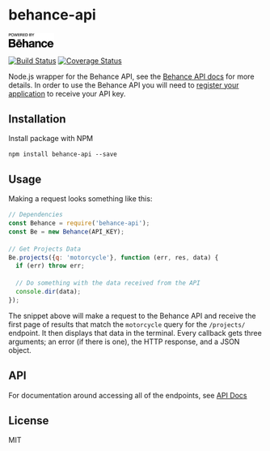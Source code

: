 # behance-api
<img src="https://raw.githubusercontent.com/Polyneue/behance-api/main/behance-api-logo.png" width="90px" />

[![Build Status](https://travis-ci.org/Polyneue/behance-api.svg?branch=master)](https://travis-ci.org/Polyneue/behance-api)
[![Coverage Status](https://coveralls.io/repos/github/Polyneue/behance-api/badge.svg?branch=master)](https://coveralls.io/github/Polyneue/behance-api?branch=master)

Node.js wrapper for the Behance API, see the [Behance API docs](https://www.behance.net/dev/api/endpoints/) for more details. In order to use the Behance API you will need to [register your application](https://www.behance.net/dev/register) to receive your API key.

## Installation
Install package with NPM

```
npm install behance-api --save
```

## Usage
Making a request looks something like this:

```javascript
// Dependencies
const Behance = require('behance-api');
const Be = new Behance(API_KEY);

// Get Projects Data
Be.projects({q: 'motorcycle'}, function (err, res, data) {
  if (err) throw err;

  // Do something with the data received from the API
  console.dir(data);
});
```

The snippet above will make a request to the Behance API and receive the first page of results that match the `motorcycle` query for the `/projects/` endpoint. It then displays that data in the terminal. Every callback gets three arguments; an error (if there is one), the HTTP response, and a JSON object.

## API  
For documentation around accessing all of the endpoints, see [API Docs](https://github.com/Polyneue/behance-api/blob/master/docs/API.md)

## License  
MIT